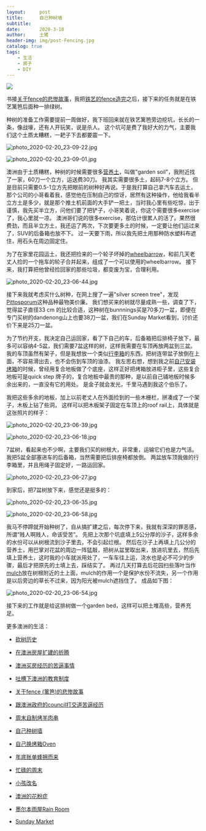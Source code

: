 ```yaml
---
layout:     post
title:      自己种树墙
subtitle:   
date:       2020-3-10
author:     土猪
header-img: img/post-Fencing.jpg
catalog: true
tags:
    - 生活
    - 房子
    - DIY
---
```


![](https://www.budgetdumpster.com/blog/wp-content/uploads/2018/05/green-giant-thuja-trees-for-privacy.jpg)


书接[关于fence的悲惨故事](http://livinginau.life/2019/12/01/%E5%85%B3%E4%BA%8Efence%E7%9A%84%E6%82%B2%E6%83%A8%E6%95%85%E4%BA%8B/)，我把[铁艺的fence造完](http://livinginau.life/2020/01/06/%E7%BB%88%E4%BA%8E%E9%80%A0%E5%A5%BD%E4%BA%86fence/)之后，接下来的任务就是在铁艺篱笆后面种一排绿树。 





种树的准备工作需要提前一周做好，我下班回来就在铁艺篱笆旁边挖坑，长长的一条，像战壕，还有人开玩笑，说是杀人。 这个坑可是费了我好大的力气，主要我们这个土质太糟糕，一耙子下去都要震一下。 





![photo_2020-02-20_23-09-22.jpg](https://cdn.steemitimages.com/DQmetp1Mfz5RHBPnckZLXYBzhBZ9phdiDRCKzixyUEMDoAA/photo_2020-02-20_23-09-22.jpg)





![photo_2020-02-20_23-09-01.jpg](https://cdn.steemitimages.com/DQmTuvVxFjKRpHgxFJoihf9HnTRL2xZg7k822GpgQD5DGWY/photo_2020-02-20_23-09-01.jpg)



澳洲由于土质糟糕，种树的时候需要很多[营养土](https://amzn.to/2W0H3Ca)，叫做"garden soil"，我附近找了一家，60刀一个立方，运送费30刀。 我其实需要很多土，起码7-8个立方。 但是目前只需要0.5-1立方先把眼前的树种好再说。于是我打算自己拿汽车去运土，那个公司的小哥看着我，感觉他在压制自己的惊讶，居然有这种操作，他给我看半立方土是多少，就是那个推土机前面的大手铲一把土，当时我心里有些吃惊，出于谨慎，我先买半立方，问他们要了把铲子，小哥笑着说，你这个需要很多exercise了，我心里就一凉。 澳洲哥们说的很多exercise，那估计很累人的活了。果然很费劲，而且半立方土，我还运了两次，下次要更多土的时候，一定要让他们运过来了，SUV的后备箱也放不下。 过一天要下雨，所以我先把土用那种防水塑料布遮住，用石头在周边固定住。






为了在家里花园运土，我还把捡来的一个轮子坏掉的[wheelbarrow](https://amzn.to/38IcxQd)，和前几天老丈人捡的一个拖车的轮子合并起来，组成了一个可以使用的wheelbarrow。 接下来，我打算把他曾经捡回家的那些垃圾，都变废为宝，合理利用。




![photo_2020-02-20_23-06-44.jpg](https://cdn.steemitimages.com/DQmPfMDpVHTfCwyxvSr594Hj5sjv4JWiKT3bMY2cQRQDb7i/photo_2020-02-20_23-06-44.jpg)





接下来我就考虑买什么树种，在网上搜了一遍"silver screen tree"，发现[Pittosporum](https://amzn.to/2VY7jgj)这种品种最物美价廉。 我们想买来的树就尽量成熟一些，调查了下，觉得盆子直径33 cm 的比较合适，这种树在bunnnings买是70多刀一盆，即便在专门买树的dandenong山上也要38刀一盆，我们在Sunday Market看到，讨价还价下来是25刀一盆。






为了节约开支，我决定自己运回家，看了下自己的车，后备箱把后排椅子放下，最多可以容纳4-5盆，我们需要7盆这样的树，这样我需要在车顶再放两盆到三盆。 我的车顶虽然有架子，但是我想放一个类似[行李箱](https://amzn.to/39EsFDk)的东西，把树连带盆子放倒在上面，不容易滑出去，也不会伤到车顶的油漆。 我左思右想，想到我之前[自己安装烤箱]()的时候，曾经用复合地板做了个底座，这样正好把烤箱放进柜子里，这些复合地板可是quick step 牌子的，复合地板中最贵的那种，是以前自己铺地板时候多余出来的，一直没有它的用处。 是金子就会发光，千里马遇到我这个伯乐了。 




我把这些多余的地板，加上以前老丈人在外面捡到的一些木栅栏，拼凑成了一个架子，木板上钻了些洞， 这样可以把木板架子固定在车顶上的roof rail上，具体就是这张照片的样子：




![photo_2020-02-20_23-06-39.jpg](https://cdn.steemitimages.com/DQmUJC4xo8ctmFWTKZjKtL9V8gnLs3mLB81i65fBECWkVVb/photo_2020-02-20_23-06-39.jpg)




![photo_2020-02-20_23-06-18.jpg](https://cdn.steemitimages.com/DQmNhiuSDPFpPagAcSYdTEHHF6BNoxzUrgwLjPVP8TA6Hj5/photo_2020-02-20_23-06-18.jpg)




7盆树，看起来也不少啊，主要我们买的树根大，非常重，运输它们也是力气活。 我把5盆全部塞进车的后备箱，当然需要把后排座椅都放倒。 两盆放车顶我做的行李箱里，并且用绳子固定好，一路运回家。 




![photo_2020-02-20_23-06-27.jpg](https://cdn.steemitimages.com/DQme4EKFsDNfXC5p1adv3yGHSk92BmkmoATcP449rP4qKpM/photo_2020-02-20_23-06-27.jpg)




到家后，把7盆树放下来，感觉还是挺多的：





![photo_2020-02-20_23-06-35.jpg](https://cdn.steemitimages.com/DQmPdSKtAHEFjBoZ918iYtdAH72a9URzChdkcxC1ScLxsAx/photo_2020-02-20_23-06-35.jpg)




![photo_2020-02-20_23-06-58.jpg](https://cdn.steemitimages.com/DQmNxBx4e9V6GzCBPmqP65NgKGuuqFS14Z195LRxBwMTuLD/photo_2020-02-20_23-06-58.jpg)






我马不停蹄就开始种树了，自从搞扩建之后，每次停下来，我就有深深的罪恶感，所谓“贱人啊贱人，命该受苦”。 先把上次那个坑底填上5公分厚的沙子，这样多余的水份可以从树根流到沙子里去，不会引起烂根。 然后在沙子上再填上几公分的营养土，用巴掌对花盆的周边一阵猛敲，把树从盆里取出来，放进坑里去，然后先填上营养土，这时我的小车就派用处了，一车车往上运，浇水也是必不可少的步骤，最后才把原先的土填上去，踩结实了。  再过几天打算去后花园扫些落叶当作[mulch](https://amzn.to/2Q0PR76)放在树根附近的土上面，mulch的作用一个是保护水份不流失，另一个作用是以后旁边的草长不过来，因为阳光被mulch遮挡住了。 成品如下图：






![photo_2020-02-20_23-06-54.jpg](https://cdn.steemitimages.com/DQmcyvTD4X8RfCZCJG8EU4S1ERB4hJuWJcHtS1LbsdMMCFr/photo_2020-02-20_23-06-54.jpg)





接下来的工作就是给这排树做一个garden bed，这样可以把土堆高些，营养充足。









更多澳洲的生活：

- [砍树历史](http://livinginau.life/2019/12/29/%E7%A0%8D%E6%A0%91%E5%8E%86%E5%8F%B2/)

- [在澳洲房屋扩建的折腾](http://livinginau.life/2019/12/19/%E5%9C%A8%E6%BE%B3%E6%B4%B2%E6%88%BF%E5%B1%8B%E6%89%A9%E5%BB%BA%E7%9A%84%E6%8A%98%E8%85%BE/)

- 
  [澳洲买房经历的苦逼事情](http://livinginau.life/2019/12/18/%E6%BE%B3%E6%B4%B2%E4%B9%B0%E6%88%BF%E7%BB%8F%E5%8E%86%E7%9A%84%E8%8B%A6%E9%80%BC%E4%BA%8B%E6%83%85/)

- 
  [吐槽下澳洲的教育制度](http://livinginau.life/2019/12/13/%E5%90%90%E6%A7%BD%E6%BE%B3%E6%B4%B2%E6%95%99%E8%82%B2%E5%88%B6%E5%BA%A6/)

- [关于fence (篱笆)的悲惨故事](http://livinginau.life/2019/12/01/%E5%85%B3%E4%BA%8Efence%E7%9A%84%E6%82%B2%E6%83%A8%E6%95%85%E4%BA%8B/)

- [跟澳洲政府的council打交道苦逼经历](http://livinginau.life/2019/11/29/%E8%B7%9F%E6%BE%B3%E6%B4%B2%E6%94%BF%E5%BA%9C%E7%9A%84council%E6%89%93%E4%BA%A4%E9%81%93%E8%8B%A6%E9%80%BC%E7%BB%8F%E5%8E%86/)

- [周末自制烤羊肉串](http://livinginau.life/2014/03/03/%E5%91%A8%E6%9C%AB%E8%87%AA%E5%88%B6%E7%83%A4%E7%BE%8A%E8%82%89%E4%B8%B2/)

- [自己种树墙](http://livinginau.life/2020/03/10/%E8%87%AA%E5%B7%B1%E7%A7%8D%E6%A0%91%E5%A2%99/)

- [自己换烤箱Oven](http://livinginau.life/2020/02/12/%E8%87%AA%E5%B7%B1%E6%8D%A2oven/)

- [年底账单蜂拥而来](http://livinginau.life/2019/11/29/%E8%B4%A6%E5%8D%95%E8%9C%82%E6%8B%A5%E8%80%8C%E6%9D%A5/)

- [忙碌的周末](http://livinginau.life/2019/11/12/%E5%BF%99%E7%A2%8C%E7%9A%84%E5%91%A8%E6%9C%AB/)

- [小孩改名](http://livinginau.life/2019/11/10/%E5%B0%8F%E5%AD%A9%E6%94%B9%E5%90%8D/)

- [澳洲的花粉症](http://livinginau.life/2018/08/10/%E6%BE%B3%E6%B4%B2%E7%9A%84%E8%8A%B1%E7%B2%89%E7%97%87/)

- [墨尔本雨屋Rain Room](http://livinginau.life/2020/01/13/rain-room/)

- [Sunday Market](http://livinginau.life/2020/01/12/Sunday-Market/)
